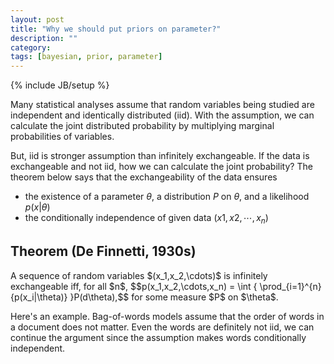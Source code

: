 ```yaml
---
layout: post
title: "Why we should put priors on parameter?"
description: ""
category: 
tags: [bayesian, prior, parameter]
---
```

{% include JB/setup %}

Many statistical analyses assume that random variables being studied are independent and identically distributed (iid). With the assumption, we can calculate the joint distributed probability by multiplying marginal probabilities of variables.

But, iid is stronger assumption than infinitely exchangeable. If the data is exchangeable and not iid, how we can calculate the joint probability? The theorem below says that the exchangeability of the data ensures

* the existence of a parameter $\theta$, a distribution $P$ on $\theta$, and a likelihood $p(x\vert\theta)$
* the conditionally independence of given data $(x1,x2,\cdots,x_n)$


<div class = "notice--blue">
<h2>Theorem (De Finnetti, 1930s)</h2>
<p>
A sequence of random variables $(x_1,x_2,\cdots)$ is infinitely exchangeable iff, for all $n$,
$$p(x_1,x_2,\cdots,x_n) = \int { \prod_{i=1}^{n}{p(x_i|\theta)} }P(d\theta),$$
for some measure $P$ on $\theta$.</p>
</div>

Here's an example. Bag-of-words models assume that the order of words in a document does not matter. Even the words are definitely not iid, we can continue the argument since the assumption makes words conditionally independent.

